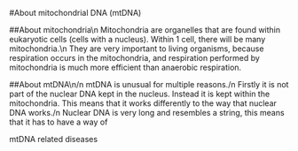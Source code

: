 #About mitochondrial DNA (mtDNA)

##About mitochondria\n
Mitochondria are organelles that are found within eukaryotic cells (cells with a nucleus). Within 1 cell, there will be many mitochondria.\n
They are very important to living organisms, because respiration occurs in the mitochondria, and respiration performed by mitochondria is much more efficient than anaerobic respiration.

##About mtDNA\n/n
mtDNA is unusual for multiple reasons./n
Firstly it is not part of the nuclear DNA kept in the nucleus. Instead it is kept within the mitochondria. This means that it works differently to the way that nuclear DNA works./n
Nuclear DNA is very long and resembles a string, this means that it has to have a way of 

mtDNA related diseases
